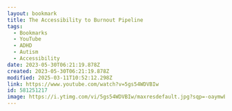 ```yaml
---
layout: bookmark
title: The Accessibility to Burnout Pipeline
tags:
  - Bookmarks
  - YouTube
  - ADHD
  - Autism
  - Accessibility
date: 2023-05-30T06:21:19.878Z
created: 2023-05-30T06:21:19.878Z
modified: 2025-03-11T10:52:12.298Z
link: https://www.youtube.com/watch?v=5gs54WDVBIw
id: 581251217
image: https://i.ytimg.com/vi/5gs54WDVBIw/maxresdefault.jpg?sqp=-oaymwEmCIAKENAF8quKqQMa8AEB-AH-CYAC0AWKAgwIABABGF0gQSh_MA8=&rs=AOn4CLCHCSE8UiexSuuG6DpJ01Er9hR2eQ
---
```


